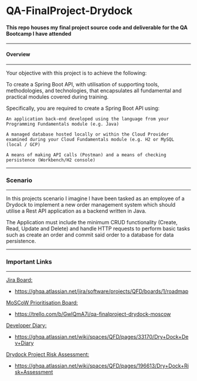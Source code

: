 # QA-FinalProject-Drydock

#### This repo houses my final project source code and deliverable for the QA Bootcamp I have attended
---

#### Overview
---
Your objective with this project is to achieve the following:

To create a Spring Boot API, with utilisation of supporting tools, methodologies, and technologies, that encapsulates all fundamental and practical modules covered during training.

Specifically, you are required to create a Spring Boot API using:

    An application back-end developed using the language from your Programming Fundamentals module (e.g. Java)
    
    A managed database hosted locally or within the Cloud Provider examined during your Cloud Fundamentals module (e.g. H2 or MySQL (local / GCP)
    
    A means of making API calls (Postman) and a means of checking persistence (Workbench/H2 console)
    
---

### Scenario
---
In this projects scenario I imagine I have been tasked as an employee of a Drydock to implement a new order management system which should utilise a Rest API application as a backend written in Java.

The Application must include the minimum CRUD functionality (Create, Read, Update and Delete) and handle HTTP requests to perform basic tasks such as create an order and commit said order to a database for data persistence. 


---
### Important Links
---
<span style="text-decoration: underline">Jira Board:</span> 
* https://ghqa.atlassian.net/jira/software/projects/QFD/boards/1/roadmap

<span style="text-decoration: underline">MoSCoW Prioritisation Board:</span> 
* https://trello.com/b/GwIQmA7i/qa-finalproject-drydock-moscow

<span style="text-decoration: underline">Developer Diary:</span> 
* https://ghqa.atlassian.net/wiki/spaces/QFD/pages/33170/Dry+Dock+Dev+Diary

<span style="text-decoration: underline">Drydock Project Risk Assessment:</span> 
* https://ghqa.atlassian.net/wiki/spaces/QFD/pages/196613/Dry+Dock+Risk+Assessment

